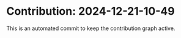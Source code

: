 # Contribution: 2024-12-21-10-49
This is an automated commit to keep the contribution graph active.
